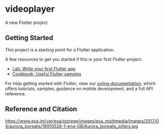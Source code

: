 # videoplayer

A new Flutter project.

## Getting Started

This project is a starting point for a Flutter application.

A few resources to get you started if this is your first Flutter project:

- [Lab: Write your first Flutter app](https://flutter.dev/docs/get-started/codelab)
- [Cookbook: Useful Flutter samples](https://flutter.dev/docs/cookbook)

For help getting started with Flutter, view our
[online documentation](https://flutter.dev/docs), which offers tutorials,
samples, guidance on mobile development, and a full API reference.

## Reference and Citation

https://www.esa.int/var/esa/storage/images/esa_multimedia/images/2017/04/aurora_borealis/16910526-1-eng-GB/Aurora_borealis_pillars.jpg
